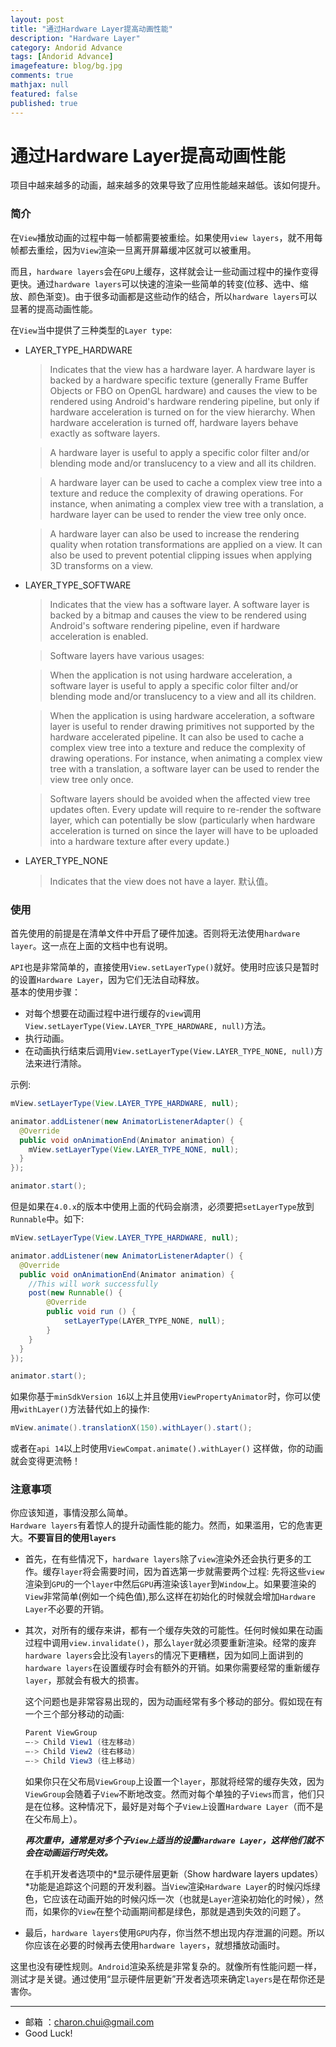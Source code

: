 ```yaml
---
layout: post
title: "通过Hardware Layer提高动画性能"
description: "Hardware Layer"
category: Andorid Advance
tags: [Andorid Advance]
imagefeature: blog/bg.jpg
comments: true
mathjax: null
featured: false
published: true
---
```




通过Hardware Layer提高动画性能
===

项目中越来越多的动画，越来越多的效果导致了应用性能越来越低。该如何提升。   

### 简介 

在`View`播放动画的过程中每一帧都需要被重绘。如果使用`view layers`，就不用每帧都去重绘，因为`View`渲染一旦离开屏幕缓冲区就可以被重用。

而且，`hardware layers`会在`GPU`上缓存，这样就会让一些动画过程中的操作变得更快。通过`hardware layers`可以快速的渲染一些简单的转变(位移、选中、缩放、颜色渐变)。由于很多动画都是这些动作的结合，所以`hardware layers`可以显著的提高动画性能。

在`View`当中提供了三种类型的`Layer type`:    

- LAYER_TYPE_HARDWARE
    > Indicates that the view has a hardware layer. A hardware layer is backed by a hardware specific texture (generally Frame Buffer Objects or FBO on OpenGL hardware) and causes the view to be rendered using Android's hardware rendering pipeline, but only if hardware acceleration is turned on for the view hierarchy. When hardware acceleration is turned off, hardware layers behave exactly as software layers.

    > A hardware layer is useful to apply a specific color filter and/or blending mode and/or translucency to a view and all its children.

    > A hardware layer can be used to cache a complex view tree into a texture and reduce the complexity of drawing operations. For instance, when animating a complex view tree with a translation, a hardware layer can be used to render the view tree only once.

    > A hardware layer can also be used to increase the rendering quality when rotation transformations are applied on a view. It can also be used to prevent potential clipping issues when applying 3D transforms on a view.    
    

- LAYER_TYPE_SOFTWARE
    > Indicates that the view has a software layer. A software layer is backed by a bitmap and causes the view to be rendered using Android's software rendering pipeline, even if hardware acceleration is enabled.

    > Software layers have various usages:

    > When the application is not using hardware acceleration, a software layer is useful to apply a specific color filter and/or blending mode and/or translucency to a view and all its children.

    > When the application is using hardware acceleration, a software layer is useful to render drawing primitives not supported by the hardware accelerated pipeline. It can also be used to cache a complex view tree into a texture and reduce the complexity of drawing operations. For instance, when animating a complex view tree with a translation, a software layer can be used to render the view tree only once.

    > Software layers should be avoided when the affected view tree updates often. Every update will require to re-render the software layer, which can potentially be slow (particularly when hardware acceleration is turned on since the layer will have to be uploaded into a hardware texture after every update.)

- LAYER_TYPE_NONE
    > Indicates that the view does not have a layer.
    默认值。

### 使用

首先使用的前提是在清单文件中开启了硬件加速。否则将无法使用`hardware layer`。这一点在上面的文档中也有说明。

`API`也是非常简单的，直接使用`View.setLayerType()`就好。使用时应该只是暂时的设置`Hardware Layer`，因为它们无法自动释放。     
基本的使用步骤：    
 
- 对每个想要在动画过程中进行缓存的`view`调用`View.setLayerType(View.LAYER_TYPE_HARDWARE, null)`方法。
- 执行动画。
- 在动画执行结束后调用`View.setLayerType(View.LAYER_TYPE_NONE, null)`方法来进行清除。

示例:      
```java
mView.setLayerType(View.LAYER_TYPE_HARDWARE, null);

animator.addListener(new AnimatorListenerAdapter() {  
  @Override
  public void onAnimationEnd(Animator animation) {
    mView.setLayerType(View.LAYER_TYPE_NONE, null);
  }
});

animator.start();  

```
但是如果在`4.0.x`的版本中使用上面的代码会崩溃，必须要把`setLayerType`放到`Runnable`中。如下:   
```java
mView.setLayerType(View.LAYER_TYPE_HARDWARE, null);

animator.addListener(new AnimatorListenerAdapter() {  
  @Override
  public void onAnimationEnd(Animator animation) {
    //This will work successfully
    post(new Runnable() {
        @Override
        public void run () {
            setLayerType(LAYER_TYPE_NONE, null);
        }
    }
  }
});

animator.start();  
```

如果你基于`minSdkVersion 16`以上并且使用`ViewPropertyAnimator`时，你可以使用`withLayer()`方法替代如上的操作:     

```java
mView.animate().translationX(150).withLayer().start();
```

或者在`api 14`以上时使用`ViewCompat.animate().withLayer()`
这样做，你的动画就会变得更流畅！
    	

### 注意事项  

你应该知道，事情没那么简单。     
`Hardware layers`有着惊人的提升动画性能的能力。然而，如果滥用，它的危害更大。**不要盲目的使用`layers`**

- 首先，在有些情况下，`hardware layers`除了`view`渲染外还会执行更多的工作。缓存`layer`将会需要时间，因为首选第一步就需要两个过程: 先将这些`view`渲染到`GPU`的一个`layer`中然后`GPU`再渲染该`layer`到`Window`上。如果要渲染的`View`非常简单(例如一个纯色值),那么这样在初始化的时候就会增加`Hardware Layer`不必要的开销。

- 其次，对所有的缓存来讲，都有一个缓存失效的可能性。任何时候如果在动画过程中调用`view.invalidate()`，那么`layer`就必须要重新渲染。经常的废弃`hardware layers`会比没有`layers`的情况下更糟糕，因为如同上面讲到的`hardware layers`在设置缓存时会有额外的开销。如果你需要经常的重新缓存`layer`，那就会有极大的损害。    

    这个问题也是非常容易出现的，因为动画经常有多个移动的部分。假如现在有一个三个部分移动的动画:     
    ```java
    Parent ViewGroup
    —-> Child View1 (往左移动)
    —-> Child View2 (往右移动)
    —-> Child View3 (往上移动)
    ```
    
    如果你只在父布局`ViewGroup`上设置一个`layer`，那就将经常的缓存失效，因为`ViewGroup`会随着子`View`不断地改变。然而对每个单独的子`Views`而言，他们只是在位移。这种情况下，最好是对每个子`View上`设置`Hardware Layer`（而不是在父布局上）。
    
    ***再次重申，通常是对多个子`View上`适当的设置`Hardware Layer`，这样他们就不会在动画运行时失效。***
    
    在手机开发者选项中的*显示硬件层更新（Show hardware layers updates）*功能是追踪这个问题的开发利器。当`View`渲染`Hardware Layer`的时候闪烁绿色，它应该在动画开始的时候闪烁一次（也就是`Layer`渲染初始化的时候），然而，如果你的`View`在整个动画期间都是绿色，那就是遇到失效的问题了。

- 最后，`hardware layers`使用`GPU`内存，你当然不想出现内存泄漏的问题。所以你应该在必要的时候再去使用`hardware layers`，就想播放动画时。  


这里也没有硬性规则。`Android`渲染系统是非常复杂的。就像所有性能问题一样，测试才是关键。通过使用“显示硬件层更新”开发者选项来确定`layers`是在帮你还是害你。





---

- 邮箱 ：charon.chui@gmail.com  
- Good Luck! 